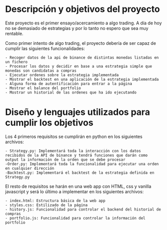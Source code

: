 # Descripción y objetivos del proyecto
Este proyecto es el primer ensayo/acercamiento a algo trading. A día de hoy no se demasiado de estrategias y por lo tanto no espero que  sea muy rentable. 

Como primer intento de algo trading, el proyecto debería de ser capaz de cumplir las siguientes funcionalidades:

    - Recoger datos de la api de binance de distintas monedas listadas en un fichero
    - Procesar los datos y decidir en base a una estrategia simple que monedas son candidatas a compras
    - Ejecutar ordenes sobre la estrategia implementada 
    - Mostrar el backtest en una aplicación de la estrategia implementada
    - Alguna forma de autentificación para entrar a la página 
    - Mostrar el balance del portfolio
    - Mostrar un historial de las ordenes que ha ido ejecutando

 # Diseño y lenguajes utilizados para cumplir los objetivos

 Los 4 primeros requisitos se cumplirán en python en los siguientes archivos:
    
    - Strategy.py: Implementará toda la interacción con los datos recibidos de la API de binance y tendrá funciones que darán como output la información de la orden que se debe procesar
    -Order.py: Implementará toda la funcionalidad para ejecutar una orden en cualquier dirección 
    -Backtest.py: Implementará el backtest de la estrategia definida en Strategy.py

 El resto de requisitos se harán en una web app con HTML, css y vanilla javascript y será lo último a implementar en los siguientes archivos:

    - index.html: Estructura básica de la web app
    - styles.css: Estilizado de la página 
    - history.js: Funcionalidad para controlar el backend del historial de compras
    - portfolio.js: Funcionalidad para controlar la información del portfolio
